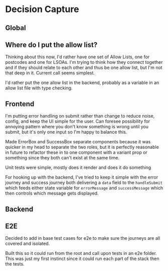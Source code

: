 # Decision Capture

## Global

## Where do I put the allow list?

Thinking about this now, I'd rather have one set of Allow Lists, one for postcodes and one for LSOAs. I'm trying to think how they connect together and if they should relate to each other and thus be one allow list, but I'm not that deep in it. Current call seems simplest.

I'd rather put the one allow list in the backend, probably as a variable in an allow list file with type checking.

## Frontend

I'm putting error handling on submit rather than change to reduce noise, config, and keep the UI simple for the user. Can foresee possibility for annoying pattern where you don't know something is wrong until you submit, but it's only one input so I'm happy to balance this.

Made ErrorBox and SuccessBox separate components because it was quicker in my head to separate the two roles, but it is perfectly reasonable in future to refactor these in to one component with a variant prop or something since they both can't exist at the same time.

Unit tests were simple, mostly does it render and does it do something

For hooking up with the backend, I've tried to keep it simple with the error journey and success journey both delivering a `data` field to the `handleSubmit` which feeds either state variable for `errorMessage` and `successMessage` which then controls which message gets displayed.

## Backend

## E2E

Decided to add in base test cases for e2e to make sure the journeys are all covered and isolated.

Built this so it could run from the root and call upon tests in an e2e folder. This was just my first instinct since it could run each part of the stack then the tests.
